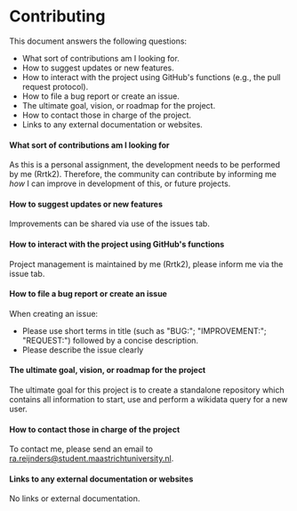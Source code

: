 # Contributing

This document answers the following questions:
- What sort of contributions am I looking for.
- How to suggest updates or new features.
- How to interact with the project using GitHub's functions (e.g., the pull request protocol).
- How to file a bug report or create an issue.
- The ultimate goal, vision, or roadmap for the project.
- How to contact those in charge of the project.
- Links to any external documentation or websites.


#### What sort of contributions am I looking for
As this is a personal assignment, the development needs to be performed by me (Rrtk2). Therefore, the community can contribute by informing me *how* I can improve in development of this, or future projects.

#### How to suggest updates or new features
Improvements can be shared via use of the issues tab.

#### How to interact with the project using GitHub's functions
Project management is maintained by me (Rrtk2), please inform me via the issue tab.

#### How to file a bug report or create an issue
When creating an issue:
- Please use short terms in title (such as "BUG:"; "IMPROVEMENT:"; "REQUEST:") followed by a concise description.
- Please describe the issue clearly

#### The ultimate goal, vision, or roadmap for the project
The ultimate goal for this project is to create a standalone repository which contains all information to start, use and perform a wikidata query for a new user.

#### How to contact those in charge of the project
To contact me, please send an email to ra.reijnders@student.maastrichtuniversity.nl.

#### Links to any external documentation or websites
No links or external documentation.
